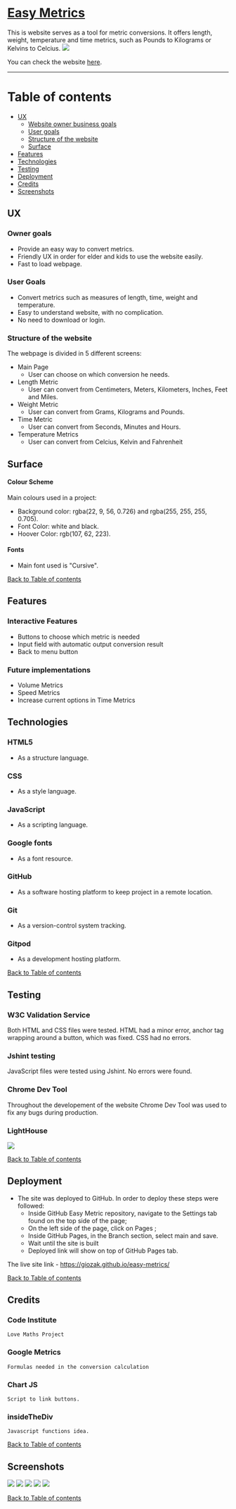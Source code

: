 # [Easy Metrics](https://giozak.github.io/easy-metrics/)

 This is website serves as a tool for metric conversions. It offers length, weight, temperature and time metrics, such as Pounds to Kilograms or Kelvins to Celcius.
 ![](/assets/images/mainpage.png)

 You can check the website [here](https://giozak.github.io/easy-metrics/).

---
# Table of contents

- [UX](#ux)
    - [Website owner business goals](#owner-goals)
    - [User goals](#user-goals)
    - [Structure of the website](#structure)
    - [Surface](#surface)
- [Features](#features)
- [Technologies](#technologies)
- [Testing](#testing)
- [Deployment](#deployment)
- [Credits](#credits)
- [Screenshots](#screenshots)

## UX

### Owner goals 
 * Provide an easy way to convert metrics.
 * Friendly UX in order for elder and kids to use the website easily.
 * Fast to load webpage.

### User Goals
 * Convert metrics such as measures of length, time, weight and temperature. 
 * Easy to understand website, with no complication.
 * No need to download or login.

### Structure of the website
 The webpage is divided in 5 different screens:
  * Main Page
    * User can choose on which conversion he needs.
  * Length Metric 
    * User can convert from Centimeters, Meters, Kilometers, Inches, Feet and Miles.
  * Weight Metric
    * User can convert from Grams, Kilograms and Pounds.
  * Time Metric
    * User can convert from Seconds, Minutes and Hours.
  * Temperature Metrics
    * User can convert from Celcius, Kelvin and Fahrenheit

## Surface

#### Colour Scheme
 Main colours used in a project:
* Background color: rgba(22, 9, 56, 0.726) and rgba(255, 255, 255, 0.705).
* Font Color: white and black.
* Hoover Color: rgb(107, 62, 223).


#### Fonts 

* Main font used is "Cursive".

[Back to Table of contents](#table-of-contents)
## Features

### Interactive Features
 * Buttons to choose which metric is needed
 * Input field with automatic output conversion result
 * Back to menu button


###  Future implementations
 * Volume Metrics
 * Speed Metrics
 * Increase current options in Time Metrics

## Technologies
 ### HTML5
  * As a structure language.

 ### CSS
  * As a style language.

 ### JavaScript
  * As a scripting language.

 ### Google fonts
  * As a font resource.

 ### GitHub
  * As a software hosting platform to keep project in a remote location.

 ### Git
  * As a version-control system tracking.

 ### Gitpod
  * As a development hosting platform.


[Back to Table of contents](#table-of-contents)

## Testing

### W3C Validation Service
 Both HTML and CSS files were tested. HTML had a minor error, anchor tag wrapping around a button, which was fixed. CSS had no errors.

### Jshint testing 
 JavaScript files were tested using Jshint. No errors were found.

### Chrome Dev Tool
 Throughout the developement of the website Chrome Dev Tool was used to fix any bugs during production.

### LightHouse
![](/assets/images/lighthouse.jpg)

[Back to Table of contents](#table-of-contents)

## Deployment

- The site was deployed to GitHub. In order to deploy these steps were followed: 
  - Inside GitHub Easy Metric repository, navigate to the Settings tab found on the top side of the page;
  - On the left side of the page, click on Pages ;
  - Inside GitHub Pages, in the Branch section, select main and save. 
  - Wait until the site is built
  - Deployed link will show on top of GitHub Pages tab.

The live site link - https://giozak.github.io/easy-metrics/

[Back to Table of contents](#table-of-contents)

## Credits 

### Code Institute
    Love Maths Project

### Google Metrics
    Formulas needed in the conversion calculation

### Chart JS
    Script to link buttons.

### insideTheDiv
    Javascript functions idea.
 



[Back to Table of contents](#table-of-contents)
## Screenshots
![](/assets/images/mainpage.png)
![](/assets/images/lengthpage.png)
![](/assets/images/weightpage.png)
![](/assets/images/timepage.png)
![](/assets/images/temperaturepage.png)



[Back to Table of contents](#table-of-contents)